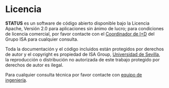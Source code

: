# Licencia

**STATUS** es un software de código abierto disponible bajo la Licencia Apache, Versión 2.0 para aplicaciones sin ánimo de lucro; para condiciones de licencia comercial, por favor contacte con el [Coordinador de I+D](https://www.us.es/trabaja-en-la-us/directorio/cristina-cabanillas-macias) del Grupo ISA para cualquier consulta.

Toda la documentación y el código incluidos están protegidos por derechos de autor y el copyright es propiedad de ISA Group, [Universidad de Sevilla](https://www.us.es), la reproducción o distribución no autorizada de este trabajo protegido por derechos de autor es ilegal.

Para cualquier consulta técnica por favor contacte con [equipo de ingeniería](https://github.com/orgs/statuscompliance/people).
